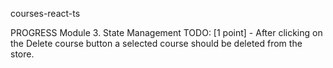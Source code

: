 courses-react-ts

PROGRESS
Module 3. State Management
TODO:
[1 point] - After clicking on the Delete course button a selected course should be deleted from the store.